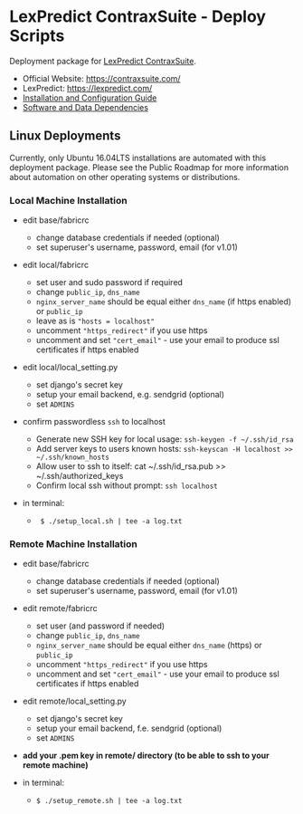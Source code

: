 # LexPredict ContraxSuite - Deploy Scripts
Deployment package for [LexPredict ContraxSuite](https://github.com/LexPredict/lexpredict-contraxsuite).

* Official Website: https://contraxsuite.com/
* LexPredict: https://lexpredict.com/
* [Installation and Configuration Guide](https://github.com/LexPredict/lexpredict-contraxsuite/blob/1.0/documentation/Installation%20and%20Configuration%20Guide.pdf)
* [Software and Data Dependencies](https://github.com/LexPredict/lexpredict-contraxsuite/blob/1.0/documentation/Software%20and%20Data%20Dependencies.pdf)

## Linux Deployments
Currently, only Ubuntu 16.04LTS installations are automated with this deployment package.  Please see the Public Roadmap for more information about automation on other operating systems or distributions.

### Local Machine Installation

* edit base/fabricrc
  * change database credentials if needed (optional)
  * set superuser's username, password, email (for v1.01)

* edit local/fabricrc
  * set user and sudo password if required
  * change `public_ip`, `dns_name`
  * `nginx_server_name` should be equal either `dns_name` (if https enabled) or `public_ip`
  * leave as is `"hosts = localhost"`
  * uncomment `"https_redirect"` if you use https
  * uncomment and set `"cert_email"` - use your email to produce ssl certificates if https enabled

* edit local/local_setting.py
  * set django's secret key
  * setup your email backend, e.g. sendgrid (optional)
  * set `ADMINS`
  
* confirm passwordless `ssh` to localhost
  * Generate new SSH key for local usage: `ssh-keygen -f ~/.ssh/id_rsa`
  * Add server keys to users known hosts: `ssh-keyscan -H localhost >> ~/.ssh/known_hosts`
  * Allow user to ssh to itself: cat ~/.ssh/id_rsa.pub >> ~/.ssh/authorized_keys
  * Confirm local ssh without prompt: `ssh localhost`

* in terminal:
  * ` $ ./setup_local.sh | tee -a log.txt`


### Remote Machine Installation
* edit base/fabricrc
  * change database credentials if needed (optional)
  * set superuser's username, password, email (for v1.01)

* edit remote/fabricrc
  * set user (and password if needed)
  * change `public_ip`, `dns_name`
  * `nginx_server_name` should be equal either `dns_name` (https) or `public_ip`
  * uncomment `"https_redirect"` if you use https
  * uncomment and set `"cert_email"` - use your email to produce ssl certificates if https enabled

* edit remote/local_setting.py
  * set django's secret key
  * setup your email backend, f.e. sendgrid (optional)
  * set `ADMINS`

* **add your .pem key in remote/ directory (to be able to ssh to your remote machine)**

* in terminal:
  * `$ ./setup_remote.sh | tee -a log.txt`